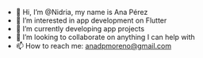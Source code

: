  - 👋 Hi, I’m @Nidria, my name is Ana Pérez 
 - 👀 I’m interested in app development on Flutter
 - 🌱 I’m currently developing app projects
 - 💞️ I’m looking to collaborate on anything I can help with 
 - 📫 How to reach me: anadpmoreno@gmail.com

<!---
Nidria/Nidria is a ✨ special ✨ repository because its `README.md` (this file) appears on your GitHub profile.
You can click the Preview link to take a look at your changes.
--->
